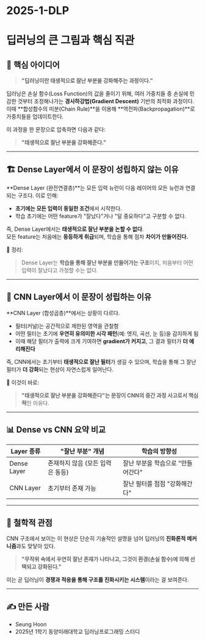 # 2025-1-DLP

# 딥러닝의 큰 그림과 핵심 직관

## 🧠 핵심 아이디어  
> **"딥러닝이란 태생적으로 잘난 부분을 강화해주는 과정이다."**

딥러닝은 손실 함수(Loss Function)의 값을 줄이기 위해, 여러 가중치들 중 손실에 민감한 것부터 조정해나가는 **경사하강법(Gradient Descent)** 기반의 최적화 과정이다.  
이때 **합성함수의 미분(Chain Rule)**을 이용해 **역전파(Backpropagation)**로 가중치들을 업데이트한다.

이 과정을 한 문장으로 압축하면 다음과 같다:

> **"태생적으로 잘난 부분을 강화해준다."**

---

## 🏗️ Dense Layer에서 이 문장이 성립하지 않는 이유

**Dense Layer (완전연결층)**는 모든 입력 뉴런이 다음 레이어의 모든 뉴런과 연결되는 구조다. 이로 인해:

- **초기에는 모든 입력이 동일한 조건**에서 시작한다.
- 학습 초기에는 어떤 feature가 "잘났다"거나 "덜 중요하다"고 구분할 수 없다.

즉, Dense Layer에서는 **태생적으로 잘난 부분을 논할 수 없다**.  
모든 feature는 처음에는 **동등하게 취급**되며, 학습을 통해 점차 **차이가 만들어진다.**

📌 정리:
> Dense Layer는 **학습을 통해 잘난 부분을 만들어가는 구조**이지, 처음부터 어떤 입력이 잘났다고 가정할 수는 없다.

---

## 🧠 CNN Layer에서 이 문장이 성립하는 이유

**CNN Layer (합성곱층)**에서는 상황이 다르다.

- 필터(커널)는 공간적으로 제한된 영역을 관찰함
- 어떤 필터는 초기에 **우연히 유의미한 시각 패턴**(예: 엣지, 곡선, 눈 등)을 감지하게 됨
- 이때 해당 필터가 출력에 크게 기여하면 **gradient가 커지고**, 그 결과 필터가 **더 예리해진다**

즉, CNN에서는 초기부터 **태생적으로 잘난 필터**가 생길 수 있으며, 학습을 통해 그 잘난 필터가 **더 강화**되는 현상이 자연스럽게 일어난다.

📌 이것이 바로:
> **"태생적으로 잘난 부분을 강화해준다"는 문장이 CNN의 중간 과정 사고로서 핵심적**인 이유다.

---

## 📊 Dense vs CNN 요약 비교

| Layer 종류    | "잘난 부분" 개념 | 학습의 방향성 |
|---------------|------------------|----------------|
| Dense Layer   | 존재하지 않음 (모든 입력은 동등) | 잘난 부분을 학습으로 "만들어간다" |
| CNN Layer     | 초기부터 존재 가능 | 잘난 필터를 점점 "강화해간다" |

---

## 🧩 철학적 관점

CNN 구조에서 보이는 이 현상은 단순히 기술적인 설명을 넘어 딥러닝의 **진화론적 메커니즘**과도 맞닿아 있다.

> **"무작위 속에서 우연히 잘난 존재가 나타나고, 그것이 환경(손실 함수)에 의해 선택되고 강화된다."**

이는 곧 딥러닝이 **경쟁과 적응을 통해 구조를 진화시키는 시스템**이라는 걸 보여준다.

---

## ✍️ 만든 사람
- Seung Hoon  
- 2025년 1학기 동양미래대학교 딥러닝프로그래밍 스터디
